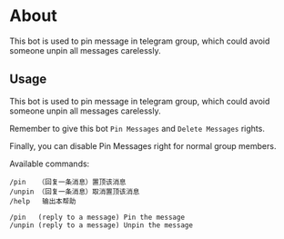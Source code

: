 # About

This bot is used to pin message in telegram group, which could avoid someone unpin all messages carelessly.

## Usage

This bot is used to pin message in telegram group, which could avoid someone unpin all messages carelessly.

Remember to give this bot `Pin Messages` and `Delete Messages` rights.

Finally, you can disable Pin Messages right for normal group members.

Available commands:

```
/pin   （回复一条消息）置顶该消息
/unpin （回复一条消息）取消置顶该消息
/help   输出本帮助

/pin   (reply to a message) Pin the message
/unpin (reply to a message) Unpin the message
```